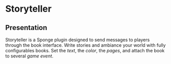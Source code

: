 # Storyteller  
## Presentation  
Storyteller is a Sponge plugin designed to send messages to players through the book interface. Write stories and ambiance your world with fully configurables books.  Set the *text*, the *color*, the *pages*, and attach the book to several *game event*.

